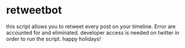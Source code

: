 # retweetbot
this script allows you to retweet every post on your timeline. Error are accounted for and eliminated.
developer access is needed on twitter in order to run the script.
happy holidays!
